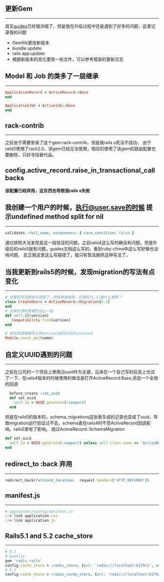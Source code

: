 ## 更新Gem
---
其实[guides](http://guides.ruby-china.org/upgrading_ruby_on_rails.html)已经很详细了，但是我在升级过程中还是遇到了好多的问题，这里记录我的问题

- Gemfile更改新版本
- bundle update
- rails app:update
- 根据新版本的变化更改一些文件，可以参考框架的更新日志

## Model 和 Job 的类多了一层继承
---
```ruby
ApplicationRecord < ActiveRecord::Base
end

ApplicationJob < ActiveJob::Base
end
```

## rack-contrib
---
之前由于需要安装了这个gem:rack-contrib，但是我rails s死活不成功， 由于rails5使用了rack2.0，该gem已经无法使用，相应的使用了该gem的路由配置也要删除，只好寻找替代品。

## config.active_record.raise_in_transactional_callbacks
**该配置已经弃用，这东西也导致我rails s失败**

## 我创建一个用户的时候，执行@user.save的时候 提示undefined method split for nil
---
```ruby
validates :full_name, uniqueness: { case_sensitive: false }
```
通过排除大法发现是这一段验证的问题，之前rails4这么写的确没有问题，但是升级后的rails5就有问题，guides文档这么写的，看到ruby-china中这么写好像也没啥问题， 反正我这里这么写报错了，我只有暂且删除这种写法了。

## 当我更新到rails5的时候，发现migration的写法有点变化
---
```ruby
# 这里的写法就有点奇怪了，你继承就继承，后面的[5.1]是什么意思？
class CreateUsers < ActiveRecord::Migration[5.1]
end
# 后来在源码里看到这么一段
def self.[](version)
   Compatibility.find(version)
end

# 其实就是根据传入的version返回对应的constant
Module.const_get(name)
```

## 自定义UUID遇到的问题
---
之前在公司的一个项目上使用过uuid作为主键，后来在一个自己写的玩具上也试了一下，在rails4版本的时候使用的做法是打开ActiveRecord:Base,添加一个全局的回调
```ruby
  before_create :set_uuid
  def set_uuid
    self.id = UUID.generate(:compact)
  end
```
但是在rails5的版本时，schema_migrations这张表生成的记录也变成了uuid，导致migration运行验证过不去，schema表在rails4时不受ActiveRecord回调影响，rails5里有了影响。
跳过ActiveRecord::SchemaMigration
```ruby
def set_uuid
  self.id = UUID.generate(:compact) unless self.class.name == 'ActiveRecord::SchemaMigration'
end
```

## redirect_to :back 弃用
---
```ruby
redirect_back(fallback_location:  request.headers['HTTP_REFERER'])
```

## manifest.js
---
```ruby
# app/assets/config/manifest.js
//= link application.css
//= link application.js
```

## Rails5.1 and 5.2 cache_store
---
```ruby
# 5.1
# Gemfile
gem 'redis-rails'
config.cache_store = :redis_store, {url: 'redis://localhost:6379/1', expires_in: 120.minutes, dirver: :hiredis}
# 5.2
config.cache_store = :redis_cache_store, {url: 'redis://localhost:6379/1', expires_in: 120.minutes, dirver: :hiredis}
```